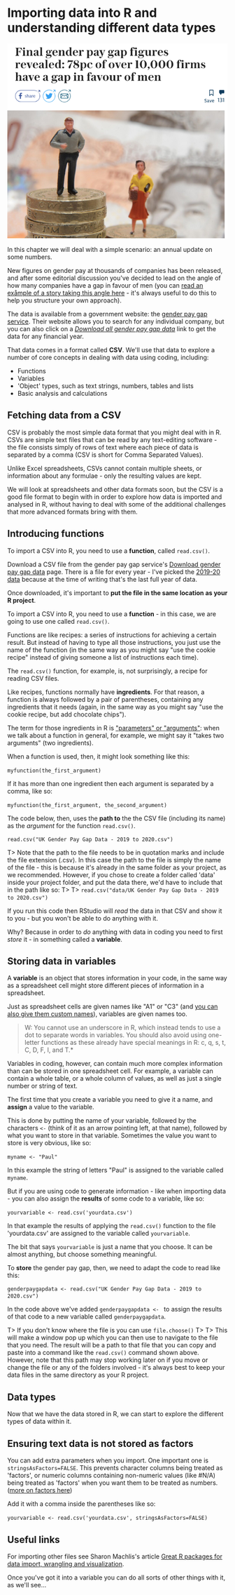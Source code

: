 # Importing data into R and understanding different data types

![This Telegraph story establishes the scale of the gender pay gap](images/genderpaygaptelegraph.png)

In this chapter we will deal with a simple scenario: an annual update on some numbers.

New figures on gender pay at thousands of companies has been released, and after some editorial discussion you've decided to lead on the angle of how many companies have a gap in favour of men (you can [read an exåmple of a story taking this angle here](https://www.telegraph.co.uk/business/2018/04/05/final-gender-pay-gap-figures-revealed78pc-10015-firms-have-gap/) - it's always useful to do this to help you structure your own approach).

The data is available from a government website: the [gender pay gap service](https://gender-pay-gap.service.gov.uk/). Their website allows you to search for any individual company, but you can also click on a *[Download all gender pay gap data](https://gender-pay-gap.service.gov.uk/viewing/download)* link to get the data for any financial year.

That data comes in a format called **CSV**. We'll use that data to explore a number of core concepts in dealing with data using coding, including:

* Functions
* Variables
* 'Object' types, such as text strings, numbers, tables and lists
* Basic analysis and calculations

## Fetching data from a CSV

CSV is probably the most simple data format that you might deal with in R. CSVs are simple text files that can be read by any text-editing software - the file consists simply of rows of text where each piece of data is separated by a comma (CSV is short for Comma Separated Values). 

Unlike Excel spreadsheets, CSVs cannot contain multiple sheets, or information about any formulae - only the resulting values are kept.

We will look at spreadsheets and other data formats soon, but the CSV is a good file format to begin with in order to explore how data is imported and analysed in R, without having to deal with some of the additional challenges that more advanced formats bring with them.

## Introducing functions

To import a CSV into R, you need to use a **function**, called `read.csv()`.

Download a CSV file from the gender pay gap service's [Download gender pay gap data](https://gender-pay-gap.service.gov.uk/viewing/download) page. There is a file for every year - I've picked the [2019-20 data](https://gender-pay-gap.service.gov.uk/viewing/download-data/2019) because at the time of writing that's the last full year of data.

Once downloaded, it's important to **put the file in the same location as your R project**.

To import a CSV into R, you need to use a **function** - in this case, we are going to use one called `read.csv()`.

Functions are like recipes: a series of instructions for achieving a certain result. But instead of having to type all those instructions, you just use the name of the function (in the same way as you might say "use the cookie recipe" instead of giving someone a list of instructions each time). 

The `read.csv()` function, for example, is, not surprisingly, a recipe for reading CSV files.

Like recipes, functions normally have **ingredients**. For that reason, a function is always followed by a pair of parentheses, containing any ingredients that it needs (again, in the same way as you might say "use the cookie recipe, but add chocolate chips").

The term for those ingredients in R is ["parameters" or "arguments"](https://stackoverflow.com/questions/15463851/confused-about-r-terminology-attributes-parameters-and-arguments): when we talk about a function in general, for example, we might say it "takes two arguments" (two ingredients). 

When a function is used, then, it might look something like this: 

`myfunction(the_first_argument)`

If it has more than one ingredient then each argument is separated by a comma, like so:

`myfunction(the_first_argument, the_second_argument)`

The code below, then, uses the **path to** the the CSV file (including its name) as the *argument* for the function `read.csv()`.

```{r}
read.csv("UK Gender Pay Gap Data - 2019 to 2020.csv")
```

T> Note that the path to the file needs to be in quotation marks and include the file extension (.csv). In this case the path to the file is simply the name of the file - this is because it's already in the same folder as your project, as we recommended. However, if you chose to create a folder called 'data' inside your project folder, and put the data there, we'd have to include that in the path like so:
T> 
T> `read.csv("data/UK Gender Pay Gap Data - 2019 to 2020.csv")`

If you run this code then RStudio will *read* the data in that CSV and show it to you - but you won't be able to do anything with it.

Why? Because in order to *do* anything with data in coding you need to first *store* it - in something called a **variable**.

## Storing data in variables

A **variable** is an object that stores information in your code, in the same way as a spreadsheet cell might store different pieces of information in a spreadsheet.

Just as spreadsheet cells are given names like "A1" or "C3" (and [you can also give them custom names](https://support.microsoft.com/en-us/office/define-and-use-names-in-formulas-4d0f13ac-53b7-422e-afd2-abd7ff379c64)), variables are given names too.

> W: You cannot use an underscore in R, which instead tends to use a dot to separate words in variables. You should also avoid using one-letter functions as these already have special meanings in R: c, q, s, t, C, D, F, I, and T.*

Variables in coding, however, can contain much more complex information than can be stored in one spreadsheet cell. For example, a variable can contain a whole table, or a whole column of values, as well as just a single number or string of text.

The first time that you create a variable you need to give it a name, and **assign** a value to the variable.

This is done by putting the name of your variable, followed by the characters `<-` (think of it as an arrow pointing left, at that name), followed by what you want to store in that variable. Sometimes the value you want to store is very obvious, like so:

`myname <- "Paul"`

In this example the string of letters "Paul" is assigned to the variable called `myname`.

But if you are using code to generate information - like when importing data - you can also assign the **results** of some code to a variable, like so:

`yourvariable <- read.csv('yourdata.csv')`

In that example the results of applying the `read.csv()` function to the file 'yourdata.csv' are assigned to the variable called `yourvariable`.

The bit that says `yourvariable` is just a name that you choose. It can be almost anything, but choose something meaningful.

To **store** the gender pay gap, then, we need to adapt the code to read like this:

```{r}
genderpaygapdata <- read.csv("UK Gender Pay Gap Data - 2019 to 2020.csv")
```

In the code above we've added `genderpaygapdata <- ` to assign the results of that code to a new variable called `genderpaygapdata`.

T> If you don't know where the file is you can use `file.choose()`
T> 
T> This will make a window pop up which you can then use to navigate to the file that you need. The result will be a path to that file that you can copy and paste into a command like the `read.csv()` command shown above. However, note that this path may stop working later on if you move or change the file or any of the folders involved - it's always best to keep your data files in the same directory as your R project.

## Data types

Now that we have the data stored in R, we can start to explore the different types of data within it.



## Ensuring text data is not stored as factors

You can add extra parameters when you import. One important one is `stringsAsFactors=FALSE`. This prevents character columns being treated as 'factors', or numeric columns containing non-numeric values (like #N/A) being treated as 'factors' when you want them to be treated as numbers. ([more on factors here](https://blog.exploratory.io/why-factor-is-one-of-the-most-amazing-things-in-r-e967fe27d292))

Add it with a comma inside the parentheses like so:

`yourvariable <- read.csv('yourdata.csv', stringsAsFactors=FALSE)`

## Useful links

For importing other files see Sharon Machlis's article [Great R packages for data import, wrangling and visualization](http://www.computerworld.com/article/2921176/business-intelligence/great-r-packages-for-data-import-wrangling-visualization.html).

Once you've got it into a variable you can do all sorts of other things with it, as we'll see...
